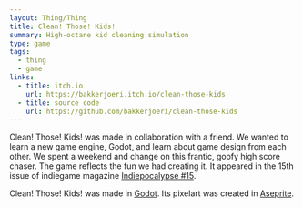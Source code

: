 ```yaml
---
layout: Thing/Thing
title: Clean! Those! Kids!
summary: High-octane kid cleaning simulation
type: game
tags:
  - thing
  - game
links:
  - title: itch.io
    url: https://bakkerjoeri.itch.io/clean-those-kids
  - title: source code
    url: https://github.com/bakkerjoeri/clean-those-kids
---
```

Clean! Those! Kids! was made in collaboration with a friend. We wanted to learn a new game engine, Godot, and learn about game design from each other. We spent a weekend and change on this frantic, goofy high score chaser. The game reflects the fun we had creating it. It appeared in the 15th issue of indiegame magazine [Indiepocalypse #15](https://pizzapranks.itch.io/indiepocalypse-15).

Clean! Those! Kids! was made in [Godot](https://godotengine.org/). Its pixelart was created in [Aseprite](https://www.aseprite.org/).
